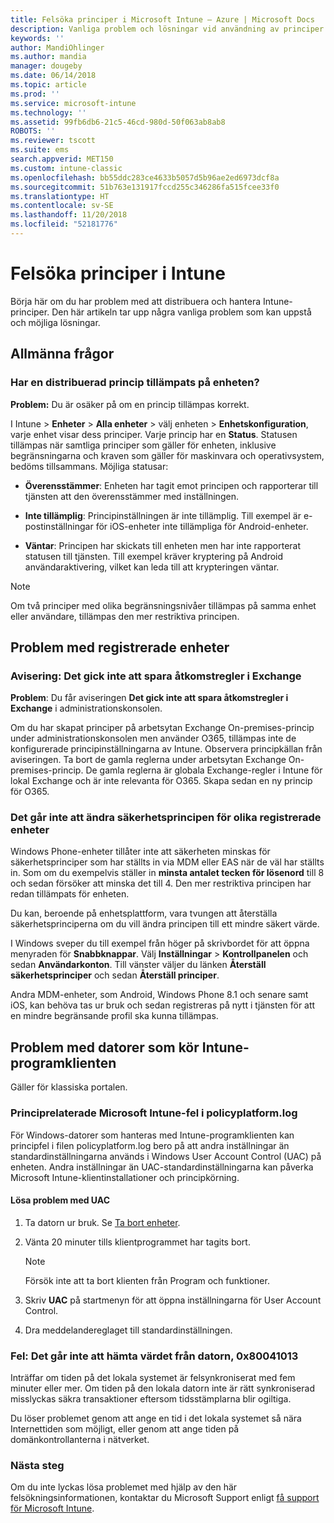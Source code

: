 ```yaml
---
title: Felsöka principer i Microsoft Intune – Azure | Microsoft Docs
description: Vanliga problem och lösningar vid användning av principer i Microsoft Intune
keywords: ''
author: MandiOhlinger
ms.author: mandia
manager: dougeby
ms.date: 06/14/2018
ms.topic: article
ms.prod: ''
ms.service: microsoft-intune
ms.technology: ''
ms.assetid: 99fb6db6-21c5-46cd-980d-50f063ab8ab8
ROBOTS: ''
ms.reviewer: tscott
ms.suite: ems
search.appverid: MET150
ms.custom: intune-classic
ms.openlocfilehash: bb55ddc283ce4633b5057d5b96ae2ed6973dcf8a
ms.sourcegitcommit: 51b763e131917fccd255c346286fa515fcee33f0
ms.translationtype: HT
ms.contentlocale: sv-SE
ms.lasthandoff: 11/20/2018
ms.locfileid: "52181776"
---
```

# <a name="troubleshoot-policies-in-intune"></a>Felsöka principer i Intune

Börja här om du har problem med att distribuera och hantera Intune-principer. Den här artikeln tar upp några vanliga problem som kan uppstå och möjliga lösningar.

## <a name="general-issues"></a>Allmänna frågor

### <a name="was-a-deployed-policy-applied-to-the-device"></a>Har en distribuerad princip tillämpats på enheten?
**Problem:** Du är osäker på om en princip tillämpas korrekt.

I Intune > **Enheter** > **Alla enheter** > välj enheten > **Enhetskonfiguration**, varje enhet visar dess principer. Varje princip har en **Status**. Statusen tillämpas när samtliga principer som gäller för enheten, inklusive begränsningarna och kraven som gäller för maskinvara och operativsystem, bedöms tillsammans. Möjliga statusar:

- **Överensstämmer**: Enheten har tagit emot principen och rapporterar till tjänsten att den överensstämmer med inställningen.

- **Inte tillämplig**: Principinställningen är inte tillämplig. Till exempel är e-postinställningar för iOS-enheter inte tillämpliga för Android-enheter.

- **Väntar**: Principen har skickats till enheten men har inte rapporterat statusen till tjänsten. Till exempel kräver kryptering på Android användaraktivering, vilket kan leda till att krypteringen väntar.

> [!NOTE]
> Om två principer med olika begränsningsnivåer tillämpas på samma enhet eller användare, tillämpas den mer restriktiva principen.

## <a name="issues-with-enrolled-devices"></a>Problem med registrerade enheter

### <a name="alert-saving-of-access-rules-to-exchange-has-failed"></a>Avisering: Det gick inte att spara åtkomstregler i Exchange
**Problem**: Du får aviseringen **Det gick inte att spara åtkomstregler i Exchange**  i administrationskonsolen.

Om du har skapat principer på arbetsytan Exchange On-premises-princip under administrationskonsolen men använder O365, tillämpas inte de konfigurerade principinställningarna av Intune. Observera principkällan från aviseringen.  Ta bort de gamla reglerna under arbetsytan Exchange On-premises-princip. De gamla reglerna är globala Exchange-regler i Intune för lokal Exchange och är inte relevanta för O365. Skapa sedan en ny princip för O365.

### <a name="cannot-change-security-policy-for-various-enrolled-devices"></a>Det går inte att ändra säkerhetsprincipen för olika registrerade enheter
Windows Phone-enheter tillåter inte att säkerheten minskas för säkerhetsprinciper som har ställts in via MDM eller EAS när de väl har ställts in. Som om du exempelvis ställer in **minsta antalet tecken för lösenord** till 8 och sedan försöker att minska det till 4. Den mer restriktiva principen har redan tillämpats för enheten.

Du kan, beroende på enhetsplattform, vara tvungen att återställa säkerhetsprinciperna om du vill ändra principen till ett mindre säkert värde.

I Windows sveper du till exempel från höger på skrivbordet för att öppna menyraden för **Snabbknappar**. Välj **Inställningar** > **Kontrollpanelen** och sedan **Användarkonton**. Till vänster väljer du länken **Återställ säkerhetsprinciper** och sedan **Återställ principer**.

Andra MDM-enheter, som Android, Windows Phone 8.1 och senare samt iOS, kan behöva tas ur bruk och sedan registreras på nytt i tjänsten för att en mindre begränsande profil ska kunna tillämpas.

## <a name="issues-with-pcs-that-run-the-intune-software-client"></a>Problem med datorer som kör Intune-programklienten

Gäller för klassiska portalen.

### <a name="microsoft-intune-policy-related-errors-in-policyplatformlog"></a>Principrelaterade Microsoft Intune-fel i policyplatform.log
För Windows-datorer som hanteras med Intune-programklienten kan principfel i filen policyplatform.log bero på att andra inställningar än standardinställningarna används i Windows User Account Control (UAC) på enheten. Andra inställningar än UAC-standardinställningarna kan påverka Microsoft Intune-klientinstallationer och principkörning.

#### <a name="resolve-uac-issues"></a>Lösa problem med UAC

1. Ta datorn ur bruk. Se [Ta bort enheter](devices-wipe.md).

2. Vänta 20 minuter tills klientprogrammet har tagits bort.

    > [!NOTE]
    > Försök inte att ta bort klienten från Program och funktioner.

3. Skriv **UAC** på startmenyn för att öppna inställningarna för User Account Control.

4. Dra meddelandereglaget till standardinställningen.

### <a name="error-cannot-obtain-the-value-from-the-computer-0x80041013"></a>Fel: Det går inte att hämta värdet från datorn, 0x80041013
Inträffar om tiden på det lokala systemet är felsynkroniserat med fem minuter eller mer. Om tiden på den lokala datorn inte är rätt synkroniserad misslyckas säkra transaktioner eftersom tidsstämplarna blir ogiltiga.

Du löser problemet genom att ange en tid i det lokala systemet så nära Internettiden som möjligt, eller genom att ange tiden på domänkontrollanterna i nätverket.

### <a name="next-steps"></a>Nästa steg
Om du inte lyckas lösa problemet med hjälp av den här felsökningsinformationen, kontaktar du Microsoft Support enligt [få support för Microsoft Intune](get-support.md).
